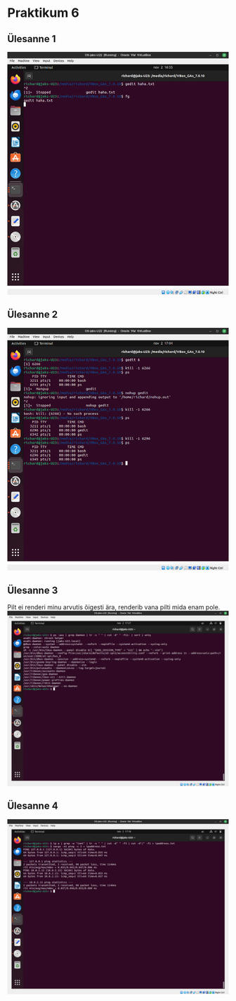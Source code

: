 # Praktikum 6

## Ülesanne 1
![Ülesanne 1](yl6-1.png)

## Ülesanne 2
![Ülesanne 2](yl6-2.png)

## Ülesanne 3
Pilt ei renderi minu arvutis õigesti ära, renderib vana pilti mida enam pole.
![Ülesanne 3](yl6-3.png)

## Ülesanne 4
![Ülesanne 4](yl6-4.png)
